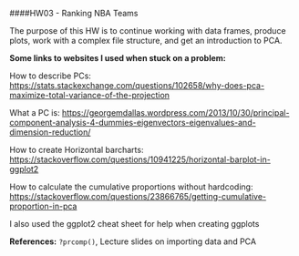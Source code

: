 ####HW03 - Ranking NBA Teams

The purpose of this HW is to continue working with data frames, produce plots, work with a complex file structure, and get an introduction to PCA.

**Some links to websites I used when stuck on a problem:**

How to describe PCs: https://stats.stackexchange.com/questions/102658/why-does-pca-maximize-total-variance-of-the-projection

What a PC is: https://georgemdallas.wordpress.com/2013/10/30/principal-component-analysis-4-dummies-eigenvectors-eigenvalues-and-dimension-reduction/

How to create Horizontal barcharts: https://stackoverflow.com/questions/10941225/horizontal-barplot-in-ggplot2

How to calculate the cumulative proportions without hardcoding: https://stackoverflow.com/questions/23866765/getting-cumulative-proportion-in-pca

I also used the ggplot2 cheat sheet for help when creating ggplots

**References:** `?prcomp()`, Lecture slides on importing data and PCA